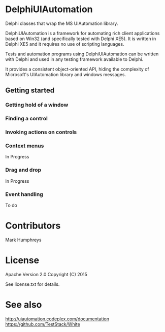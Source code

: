 # DelphiUIAutomation
Delphi classes that wrap the MS UIAutomation library.

DelphiUIAutomation is a framework for automating rich client applications based on Win32 (and specifically tested with Delphi XE5). It is written in Delphi XE5 and it requires no use of scripting languages.

Tests and automation programs using DelphiUIAutomation can be written with Delphi and used in any testing framework available to Delphi.

It provides a consistent object-oriented API, hiding the complexity of Microsoft's UIAutomation library and windows messages.

## Getting started

### Getting hold of a window
### Finding a control
### Invoking actions on controls
### Context menus
In Progress
### Drag and drop
In Progress
### Event handling
To do

# Contributors
Mark Humphreys

# License
Apache Version 2.0 Copyright (C) 2015

See license.txt for details.

# See also
http://uiautomation.codeplex.com/documentation
https://github.com/TestStack/White
